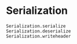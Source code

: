 # Serialization

```@docs
Serialization.serialize
Serialization.deserialize
Serialization.writeheader
```